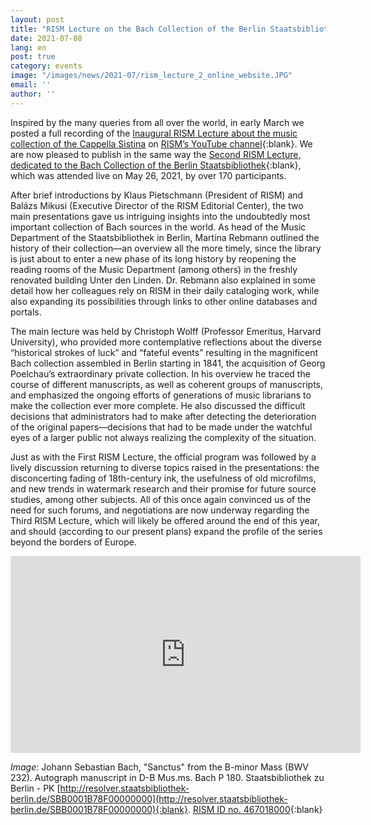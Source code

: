 ```yaml
---
layout: post
title: "RISM Lecture on the Bach Collection of the Berlin Staatsbibliothek Now Online"
date: 2021-07-08
lang: en
post: true
category: events
image: "/images/news/2021-07/rism_lecture_2_online_website.JPG"
email: ''
author: ''
---
```


Inspired by the many queries from all over the world, in early March we posted a full recording of the [Inaugural RISM Lecture about the music collection of the Cappella Sistina](/events/2021/03/04/rism-lecture-cappella-sistina-online.html) on [RISM’s YouTube channel](https://youtu.be/ATlxoNG6Sdg){:blank}. We are now pleased to publish in the same way the [Second RISM Lecture, dedicated to the Bach Collection of the Berlin Staatsbibliothek](https://youtu.be/Op5iQncmZ30){:blank}, which was attended live on May 26, 2021, by over 170 participants.  

After brief introductions by Klaus Pietschmann (President of RISM) and Balázs Mikusi (Executive Director of the RISM Editorial Center), the two main presentations gave us intriguing insights into the undoubtedly most important collection of Bach sources in the world. As head of the Music Department of the Staatsbibliothek in Berlin, Martina Rebmann outlined the history of their collection—an overview all the more timely, since the library is just about to enter a new phase of its long history by reopening the reading rooms of the Music Department (among others) in the freshly renovated building Unter den Linden. Dr. Rebmann also explained in some detail how her colleagues rely on RISM in their daily cataloging work, while also expanding its possibilities through links to other online databases and portals.  

The main lecture was held by Christoph Wolff (Professor Emeritus, Harvard University), who provided more contemplative reflections about the diverse “historical strokes of luck” and “fateful events” resulting in the magnificent Bach collection assembled in Berlin starting in 1841, the acquisition of Georg Poelchau’s extraordinary private collection. In his overview he traced the course of different manuscripts, as well as coherent groups of manuscripts, and emphasized the ongoing efforts of generations of music librarians to make the collection ever more complete. He also discussed the difficult decisions that administrators had to make after detecting the deterioration of the original papers—decisions that had to be made under the watchful eyes of a larger public not always realizing the complexity of the situation.  

Just as with the First RISM Lecture, the official program was followed by a lively discussion returning to diverse topics raised in the presentations: the disconcerting fading of 18th-century ink, the usefulness of old microfilms, and new trends in watermark research and their promise for future source studies, among other subjects. All of this once again convinced us of the need for such forums, and negotiations are now underway regarding the Third RISM Lecture, which will likely be offered around the end of this year, and should (according to our present plans) expand the profile of the series beyond the borders of Europe.   

<iframe width="560" height="315" src="https://www.youtube.com/embed/Op5iQncmZ30" title="YouTube video player" frameborder="0" allow="accelerometer; autoplay; clipboard-write; encrypted-media; gyroscope; picture-in-picture" allowfullscreen></iframe>  

_Image_: Johann Sebastian Bach, "Sanctus" from the B-minor Mass (BWV 232). Autograph manuscript in D-B Mus.ms. Bach P 180. Staatsbibliothek zu Berlin - PK  [http://resolver.staatsbibliothek-berlin.de/SBB0001B78F00000000](http://resolver.staatsbibliothek-berlin.de/SBB0001B78F00000000){:blank}. [RISM ID no. 467018000](https://opac.rism.info/search?id=467018000&View=rism){:blank}
